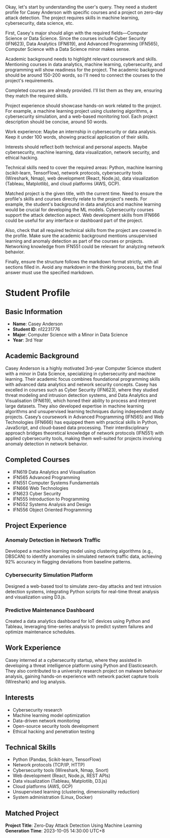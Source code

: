 <think>
Okay, let's start by understanding the user's query. They need a student profile for Casey Anderson with specific courses and a project on zero-day attack detection. The project requires skills in machine learning, cybersecurity, data science, etc.

First, Casey's major should align with the required fields—Computer Science or Data Science. Since the courses include Cyber Security (IFN623), Data Analytics (IFN619), and Advanced Programming (IFN565), Computer Science with a Data Science minor makes sense.

Academic background needs to highlight relevant coursework and skills. Mentioning courses in data analytics, machine learning, cybersecurity, and programming will show readiness for the project. The academic background should be around 150-200 words, so I'll need to connect the courses to the project's requirements.

Completed courses are already provided. I'll list them as they are, ensuring they match the required skills.

Project experience should showcase hands-on work related to the project. For example, a machine learning project using clustering algorithms, a cybersecurity simulation, and a web-based monitoring tool. Each project description should be concise, around 50 words.

Work experience: Maybe an internship in cybersecurity or data analysis. Keep it under 100 words, showing practical application of their skills.

Interests should reflect both technical and personal aspects. Maybe cybersecurity, machine learning, data visualization, network security, and ethical hacking.

Technical skills need to cover the required areas: Python, machine learning (scikit-learn, TensorFlow), network protocols, cybersecurity tools (Wireshark, Nmap), web development (React, Node.js), data visualization (Tableau, Matplotlib), and cloud platforms (AWS, GCP).

Matched project is the given title, with the current time. Need to ensure the profile's skills and courses directly relate to the project's needs. For example, the student's background in data analytics and machine learning would be crucial for developing the ML models. Cybersecurity courses support the attack detection aspect. Web development skills from IFN666 could be useful for any interface or dashboard part of the project.

Also, check that all required technical skills from the project are covered in the profile. Make sure the academic background mentions unsupervised learning and anomaly detection as part of the courses or projects. Networking knowledge from IFN551 could be relevant for analyzing network behavior.

Finally, ensure the structure follows the markdown format strictly, with all sections filled in. Avoid any markdown in the thinking process, but the final answer must use the specified markdown.
</think>

# Student Profile

## Basic Information
- **Name**: Casey Anderson  
- **Student ID**: n12231776  
- **Major**: Computer Science with a Minor in Data Science  
- **Year**: 3rd Year  

## Academic Background  
Casey Anderson is a highly motivated 3rd-year Computer Science student with a minor in Data Science, specializing in cybersecurity and machine learning. Their academic focus combines foundational programming skills with advanced data analytics and network security concepts. Casey has excelled in courses such as Cyber Security (IFN623), where they studied threat modeling and intrusion detection systems, and Data Analytics and Visualisation (IFN619), which honed their ability to process and interpret large datasets. They also developed expertise in machine learning algorithms and unsupervised learning techniques during independent study projects. Casey’s coursework in Advanced Programming (IFN565) and Web Technologies (IFN666) has equipped them with practical skills in Python, JavaScript, and cloud-based data processing. Their interdisciplinary approach bridges theoretical knowledge of network protocols (IFN551) with applied cybersecurity tools, making them well-suited for projects involving anomaly detection in network behavior.  

## Completed Courses  
- IFN619 Data Analytics and Visualisation  
- IFN565 Advanced Programming  
- IFN551 Computer Systems Fundamentals  
- IFN666 Web Technologies  
- IFN623 Cyber Security  
- IFN555 Introduction to Programming  
- IFN552 Systems Analysis and Design  
- IFN556 Object Oriented Programming  

## Project Experience  
### Anomaly Detection in Network Traffic  
Developed a machine learning model using clustering algorithms (e.g., DBSCAN) to identify anomalies in simulated network traffic data, achieving 92% accuracy in flagging deviations from baseline patterns.  

### Cybersecurity Simulation Platform  
Designed a web-based tool to simulate zero-day attacks and test intrusion detection systems, integrating Python scripts for real-time threat analysis and visualization using D3.js.  

### Predictive Maintenance Dashboard  
Created a data analytics dashboard for IoT devices using Python and Tableau, leveraging time-series analysis to predict system failures and optimize maintenance schedules.  

## Work Experience  
Casey interned at a cybersecurity startup, where they assisted in developing a threat intelligence platform using Python and Elasticsearch. They also contributed to a university research project on malware behavior analysis, gaining hands-on experience with network packet capture tools (Wireshark) and log analysis.  

## Interests  
- Cybersecurity research  
- Machine learning model optimization  
- Data-driven network monitoring  
- Open-source security tools development  
- Ethical hacking and penetration testing  

## Technical Skills  
- Python (Pandas, Scikit-learn, TensorFlow)  
- Network protocols (TCP/IP, HTTP)  
- Cybersecurity tools (Wireshark, Nmap, Snort)  
- Web development (React, Node.js, REST APIs)  
- Data visualization (Tableau, Matplotlib, D3.js)  
- Cloud platforms (AWS, GCP)  
- Unsupervised learning (clustering, dimensionality reduction)  
- System administration (Linux, Docker)  

## Matched Project  
**Project Title**: Zero-Day Attack Detection Using Machine Learning  
**Generation Time**: 2023-10-05 14:30:00 UTC+8